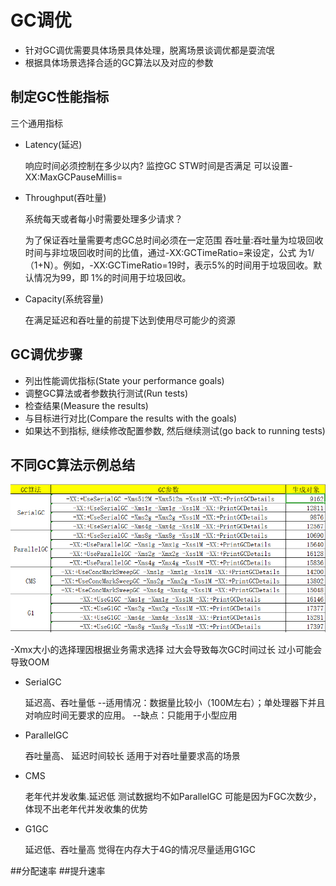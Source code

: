 # GC调优
   - 针对GC调优需要具体场景具体处理，脱离场景谈调优都是耍流氓
   - 根据具体场景选择合适的GC算法以及对应的参数
## 制定GC性能指标
三个通用指标
   - Latency(延迟)
     
     响应时间必须控制在多少以内?
     监控GC STW时间是否满足
     可以设置-XX:MaxGCPauseMillis=<N>
   - Throughput(吞吐量)
     
      系统每天或者每小时需要处理多少请求？
     
      为了保证吞吐量需要考虑GC总时间必须在一定范围
      吞吐量:吞吐量为垃圾回收时间与非垃圾回收时间的比值，通过-XX:GCTimeRatio=<N>来设定，公式
     为1/（1+N）。例如，-XX:GCTimeRatio=19时，表示5%的时间用于垃圾回收。默认情况为99，即
     1%的时间用于垃圾回收。
   - Capacity(系统容量)
     
      在满足延迟和吞吐量的前提下达到使用尽可能少的资源
## GC调优步骤
   - 列出性能调优指标(State your performance goals) 
   - 调整GC算法或者参数执行测试(Run tests) 
   - 检查结果(Measure the results) 
   - 与目标进行对比(Compare the results with the goals) 
   - 如果达不到指标, 继续修改配置参数, 然后继续测试(go back to running tests)

## 不同GC算法示例总结
![img.png](images/img.png)

-Xmx大小的选择理因根据业务需求选择
   过大会导致每次GC时间过长
   过小可能会导致OOM
- SerialGC
    
   延迟高、吞吐量低
  --适用情况：数据量比较小（100M左右）；单处理器下并且对响应时间无要求的应用。
  --缺点：只能用于小型应用
- ParallelGC 

  吞吐量高、 延迟时间较长
  适用于对吞吐量要求高的场景
  
- CMS

  老年代并发收集.延迟低
  测试数据均不如ParallelGC 可能是因为FGC次数少，体现不出老年代并发收集的优势
  
- G1GC

  延迟低、吞吐量高
  觉得在内存大于4G的情况尽量适用G1GC

##分配速率
##提升速率
##